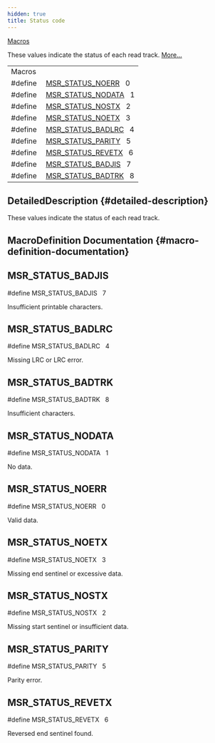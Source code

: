 ```yaml
---
hidden: true
title: Status code
---
```


[Macros](#define-members)

These values indicate the status of each read track. [More\...](#details)

|          |                                                              |
|----------|--------------------------------------------------------------|
| Macros   |                                                              |
| #define  | [MSR_STATUS_NOERR](#ga791110bd9543183bccb3576c41575938)   0  |
| #define  | [MSR_STATUS_NODATA](#ga78f00eb4a34fb6966520570d235bd36a)   1 |
| #define  | [MSR_STATUS_NOSTX](#ga5da86efc698957f2c01ffb169c9d1102)   2  |
| #define  | [MSR_STATUS_NOETX](#ga759e75448ce4d6b1560c5b65e2d19f65)   3  |
| #define  | [MSR_STATUS_BADLRC](#gaf431be387ced31744bc6456927ada79c)   4 |
| #define  | [MSR_STATUS_PARITY](#gaf57d5c094671227287fc967b5750b98a)   5 |
| #define  | [MSR_STATUS_REVETX](#ga3424e09ced6c7d2a7dae1b44e6308cfe)   6 |
| #define  | [MSR_STATUS_BADJIS](#ga0c6116104431a3b7c405427a07142dd1)   7 |
| #define  | [MSR_STATUS_BADTRK](#ga23f94d4756b6a52ea54f9ad22c33cea6)   8 |

## DetailedDescription {#detailed-description}

These values indicate the status of each read track.

## MacroDefinition Documentation {#macro-definition-documentation}

## MSR_STATUS_BADJIS <a href="#ga0c6116104431a3b7c405427a07142dd1" id="ga0c6116104431a3b7c405427a07142dd1"></a>

<p>#define MSR_STATUS_BADJIS   7</p>

Insufficient printable characters.

## MSR_STATUS_BADLRC <a href="#gaf431be387ced31744bc6456927ada79c" id="gaf431be387ced31744bc6456927ada79c"></a>

<p>#define MSR_STATUS_BADLRC   4</p>

Missing LRC or LRC error.

## MSR_STATUS_BADTRK <a href="#ga23f94d4756b6a52ea54f9ad22c33cea6" id="ga23f94d4756b6a52ea54f9ad22c33cea6"></a>

<p>#define MSR_STATUS_BADTRK   8</p>

Insufficient characters.

## MSR_STATUS_NODATA <a href="#ga78f00eb4a34fb6966520570d235bd36a" id="ga78f00eb4a34fb6966520570d235bd36a"></a>

<p>#define MSR_STATUS_NODATA   1</p>

No data.

## MSR_STATUS_NOERR <a href="#ga791110bd9543183bccb3576c41575938" id="ga791110bd9543183bccb3576c41575938"></a>

<p>#define MSR_STATUS_NOERR   0</p>

Valid data.

## MSR_STATUS_NOETX <a href="#ga759e75448ce4d6b1560c5b65e2d19f65" id="ga759e75448ce4d6b1560c5b65e2d19f65"></a>

<p>#define MSR_STATUS_NOETX   3</p>

Missing end sentinel or excessive data.

## MSR_STATUS_NOSTX <a href="#ga5da86efc698957f2c01ffb169c9d1102" id="ga5da86efc698957f2c01ffb169c9d1102"></a>

<p>#define MSR_STATUS_NOSTX   2</p>

Missing start sentinel or insufficient data.

## MSR_STATUS_PARITY <a href="#gaf57d5c094671227287fc967b5750b98a" id="gaf57d5c094671227287fc967b5750b98a"></a>

<p>#define MSR_STATUS_PARITY   5</p>

Parity error.

## MSR_STATUS_REVETX <a href="#ga3424e09ced6c7d2a7dae1b44e6308cfe" id="ga3424e09ced6c7d2a7dae1b44e6308cfe"></a>

<p>#define MSR_STATUS_REVETX   6</p>

Reversed end sentinel found.
